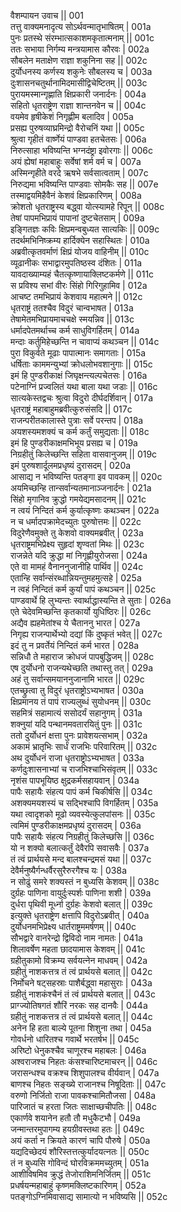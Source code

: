 वैशम्पायन उवाच ||	001    
तत्तु वाक्यमनादृत्य सोऽर्थवन्मातृभाषितम् |	001a  
पुनः प्रतस्थे संरम्भात्सकाशमकृतात्मनाम् ||	001c  
ततः सभाया निर्गम्य मन्त्रयामास कौरवः |	002a  
सौबलेन मताक्षेण राज्ञा शकुनिना सह ||	002c  
दुर्योधनस्य कर्णस्य शकुनेः सौबलस्य च |	003a  
दुःशासनचतुर्थानामिदमासीद्विचेष्टितम् ||	003c  
पुरायमस्मान्गृह्णाति क्षिप्रकारी जनार्दनः |	004a  
सहितो धृतराष्ट्रेण राज्ञा शान्तनवेन च ||	004c  
वयमेव हृषीकेशं निगृह्णीम बलादिव |	005a  
प्रसह्य पुरुषव्याघ्रमिन्द्रो वैरोचनिं यथा ||	005c  
श्रुत्वा गृहीतं वार्ष्णेयं पाण्डवा हतचेतसः |	006a  
निरुत्साहा भविष्यन्ति भग्नदंष्ट्रा इवोरगाः ||	006c  
अयं ह्येषां महाबाहुः सर्वेषां शर्म वर्म च |	007a  
अस्मिन्गृहीते वरदे ऋषभे सर्वसात्वताम् |	007c  
निरुद्यमा भविष्यन्ति पाण्डवाः सोमकैः सह ||	007e   
तस्माद्वयमिहैवैनं केशवं क्षिप्रकारिणम् |	008a  
क्रोशतो धृतराष्ट्रस्य बद्ध्वा योत्स्यामहे रिपून् ||	008c  
तेषां पापमभिप्रायं पापानां दुष्टचेतसाम् |	009a  
इङ्गितज्ञः कविः क्षिप्रमन्वबुध्यत सात्यकिः ||	009c  
तदर्थमभिनिष्क्रम्य हार्दिक्येन सहास्थितः |	010a  
अब्रवीत्कृतवर्माणं क्षिप्रं योजय वाहिनीम् ||	010c  
व्यूढानीकः सभाद्वारमुपतिष्ठस्व दंशितः |	011a  
यावदाख्याम्यहं चैतत्कृष्णायाक्लिष्टकर्मणे ||	011c  
स प्रविश्य सभां वीरः सिंहो गिरिगुहामिव |	012a  
आचष्ट तमभिप्रायं केशवाय महात्मने ||	012c  
धृतराष्ट्रं ततश्चैव विदुरं चान्वभाषत |	013a  
तेषामेतमभिप्रायमाचचक्षे स्मयन्निव ||	013c  
धर्मादपेतमर्थाच्च कर्म साधुविगर्हितम् |	014a  
मन्दाः कर्तुमिहेच्छन्ति न चावाप्यं कथञ्चन ||	014c  
पुरा विकुर्वते मूढाः पापात्मानः समागताः |	015a  
धर्षिताः काममन्युभ्यां क्रोधलोभवशानुगाः ||	015c  
इमं हि पुण्डरीकाक्षं जिघृक्षन्त्यल्पचेतसः |	016a  
पटेनाग्निं प्रज्वलितं यथा बाला यथा जडाः ||	016c  
सात्यकेस्तद्वचः श्रुत्वा विदुरो दीर्घदर्शिवान् |	017a  
धृतराष्ट्रं महाबाहुमब्रवीत्कुरुसंसदि ||	017c  
राजन्परीतकालास्ते पुत्राः सर्वे परन्तप |	018a  
अयशस्यमशक्यं च कर्म कर्तुं समुद्यताः ||	018c  
इमं हि पुण्डरीकाक्षमभिभूय प्रसह्य च |	019a  
निग्रहीतुं किलेच्छन्ति सहिता वासवानुजम् ||	019c  
इमं पुरुषशार्दूलमप्रधृष्यं दुरासदम् |	020a  
आसाद्य न भविष्यन्ति पतङ्गा इव पावकम् ||	020c  
अयमिच्छन्हि तान्सर्वान्यतमानाञ्जनार्दनः |	021a  
सिंहो मृगानिव क्रुद्धो गमयेद्यमसादनम् ||	021c  
न त्वयं निन्दितं कर्म कुर्यात्कृष्णः कथञ्चन |	022a  
न च धर्मादपक्रामेदच्युतः पुरुषोत्तमः ||	022c  
विदुरेणैवमुक्ते तु केशवो वाक्यमब्रवीत् |	023a  
धृतराष्ट्रमभिप्रेक्ष्य सुहृदां शृण्वतां मिथः ||	023c  
राजन्नेते यदि क्रुद्धा मां निगृह्णीयुरोजसा |	024a  
एते वा मामहं वैनाननुजानीहि पार्थिव ||	024c  
एतान्हि सर्वान्संरब्धान्नियन्तुमहमुत्सहे |	025a  
न त्वहं निन्दितं कर्म कुर्यां पापं कथञ्चन ||	025c  
पाण्डवार्थे हि लुभ्यन्तः स्वार्थाद्धास्यन्ति ते सुताः |	026a  
एते चेदेवमिच्छन्ति कृतकार्यो युधिष्ठिरः ||	026c  
अद्यैव ह्यहमेतांश्च ये चैताननु भारत |	027a  
निगृह्य राजन्पार्थेभ्यो दद्यां किं दुष्कृतं भवेत् ||	027c  
इदं तु न प्रवर्तेयं निन्दितं कर्म भारत |	028a  
सन्निधौ ते महाराज क्रोधजं पापबुद्धिजम् ||	028c  
एष दुर्योधनो राजन्यथेच्छति तथास्तु तत् |	029a  
अहं तु सर्वान्समयाननुजानामि भारत ||	029c  
एतच्छ्रुत्वा तु विदुरं धृतराष्ट्रोऽभ्यभाषत |	030a  
क्षिप्रमानय तं पापं राज्यलुब्धं सुयोधनम् ||	030c  
सहमित्रं सहामात्यं ससोदर्यं सहानुगम् |	031a  
शक्नुयां यदि पन्थानमवतारयितुं पुनः ||	031c  
ततो दुर्योधनं क्षत्ता पुनः प्रावेशयत्सभाम् |	032a  
अकामं भ्रातृभिः सार्धं राजभिः परिवारितम् ||	032c  
अथ दुर्योधनं राजा धृतराष्ट्रोऽभ्यभाषत |	033a  
कर्णदुःशासनाभ्यां च राजभिश्चाभिसंवृतम् ||	033c  
नृशंस पापभूयिष्ठ क्षुद्रकर्मसहायवान् |	034a  
पापैः सहायैः संहत्य पापं कर्म चिकीर्षसि ||	034c  
अशक्यमयशस्यं च सद्भिश्चापि विगर्हितम् |	035a  
यथा त्वादृशको मूढो व्यवस्येत्कुलपांसनः ||	035c  
त्वमिमं पुण्डरीकाक्षमप्रधृष्यं दुरासदम् |	036a  
पापैः सहायैः संहत्य निग्रहीतुं किलेच्छसि ||	036c  
यो न शक्यो बलात्कर्तुं देवैरपि सवासवैः |	037a  
तं त्वं प्रार्थयसे मन्द बालश्चन्द्रमसं यथा ||	037c  
देवैर्मनुष्यैर्गन्धर्वैरसुरैरुरगैश्च यः |	038a  
न सोढुं समरे शक्यस्तं न बुध्यसि केशवम् ||	038c  
दुर्ग्रहः पाणिना वायुर्दुःस्पर्शः पाणिना शशी |	039a  
दुर्धरा पृथिवी मूर्ध्ना दुर्ग्रहः केशवो बलात् ||	039c  
इत्युक्ते धृतराष्ट्रेण क्षत्तापि विदुरोऽब्रवीत् |	040a  
दुर्योधनमभिप्रेक्ष्य धार्तराष्ट्रममर्षणम् ||	040c  
सौभद्वारे वानरेन्द्रो द्विविदो नाम नामतः |	041a  
शिलावर्षेण महता छादयामास केशवम् ||	041c  
ग्रहीतुकामो विक्रम्य सर्वयत्नेन माधवम् |	042a  
ग्रहीतुं नाशकत्तत्र तं त्वं प्रार्थयसे बलात् ||	042c  
निर्मोचने षट्सहस्राः पाशैर्बद्ध्वा महासुराः |	043a  
ग्रहीतुं नाशकंश्चैनं तं त्वं प्रार्थयसे बलात् ||	043c  
प्राग्ज्योतिषगतं शौरिं नरकः सह दानवैः |	044a  
ग्रहीतुं नाशकत्तत्र तं त्वं प्रार्थयसे बलात् ||	044c  
अनेन हि हता बाल्ये पूतना शिशुना तथा |	045a  
गोवर्धनो धारितश्च गवार्थे भरतर्षभ ||	045c  
अरिष्टो धेनुकश्चैव चाणूरश्च महाबलः |	046a  
अश्वराजश्च निहतः कंसश्चारिष्टमाचरन् ||	046c  
जरासन्धश्च वक्रश्च शिशुपालश्च वीर्यवान् |	047a  
बाणश्च निहतः सङ्ख्ये राजानश्च निषूदिताः ||	047c  
वरुणो निर्जितो राजा पावकश्चामितौजसा |	048a  
पारिजातं च हरता जितः साक्षाच्छचीपतिः ||	048c  
एकार्णवे शयानेन हतौ तौ मधुकैटभौ |	049a  
जन्मान्तरमुपागम्य हयग्रीवस्तथा हतः ||	049c  
अयं कर्ता न क्रियते कारणं चापि पौरुषे |	050a  
यद्यदिच्छेदयं शौरिस्तत्तत्कुर्यादयत्नतः ||	050c  
तं न बुध्यसि गोविन्दं घोरविक्रममच्युतम् |	051a  
आशीविषमिव क्रुद्धं तेजोराशिमनिर्जितम् ||	051c  
प्रधर्षयन्महाबाहुं कृष्णमक्लिष्टकारिणम् |	052a  
पतङ्गोऽग्निमिवासाद्य सामात्यो न भविष्यसि ||	052c  
